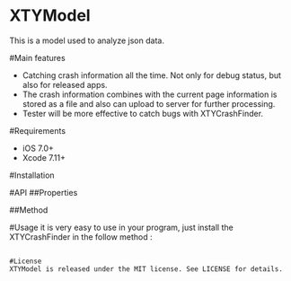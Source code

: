# XTYModel
This is a model used to analyze json data.

#Main features
* Catching crash information all the time. Not only for debug status, but also for released apps.
* The crash information combines with the current page information is stored as a file and also can upload to server for further processing.
* Tester will be more effective to catch bugs with XTYCrashFinder.

#Requirements
* iOS 7.0+ 
* Xcode 7.11+

#Installation


#API
##Properties


##Method


#Usage
it is very easy to use in your program, just install the XTYCrashFinder in the follow method :
```

#License
XTYModel is released under the MIT license. See LICENSE for details.